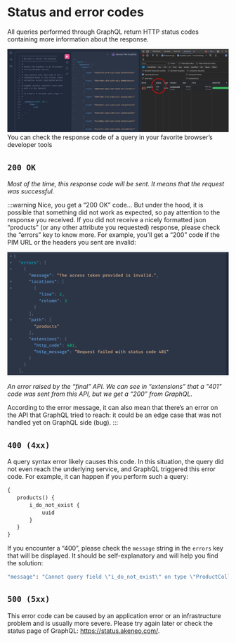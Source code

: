 # Status and error codes

All queries performed through GraphQL return HTTP status codes containing more information about the response.

![Check the response code](../img/graphql/check-response-code.jpg)
You can check the response code of a query in your favorite browser’s developer tools

## `200 OK`

*Most of the time, this response code will be sent. It means that the request was successful.*

:::warning
Nice, you get a “200 OK” code… But under the hood, it is possible that something did not work as expected, so pay attention to the response you received.
If you did not receive a nicely formatted json “products” (or any other attribute you requested) response, please check the “errors” key to know more.
For example, you’ll get a “200” code if the PIM URL or the headers you sent are invalid:

![Check the response code](../img/graphql/api-error.png)

*An error raised by the “final” API.
We can see in “extensions” that a "401" code was sent from this API, but we get a “200” from GraphQL.*

According to the error message, it can also mean that there’s an error on the API that GraphQL tried to reach: it could be an edge case that was not handled yet on GraphQL side (bug).
:::

## `400 (4xx)`

A query syntax error likely causes this code.
In this situation, the query did not even reach the underlying service, and GraphQL triggered this error code.
For example, it can happen if you perform such a query:

```graphql [snippet:GraphQL]
{
   products() {
       i_do_not_exist {
           uuid
       }
   }
}
```

If you encounter a “400”, please check the `message` string in the `errors` key that will be displayed. It should be self-explanatory and will help you find the solution:

```graphql [snippet:GraphQL]
"message": "Cannot query field \"i_do_not_exist\" on type \"ProductCollection\"."
```

## `500 (5xx)`

This error code can be caused by an application error or an infrastructure problem and is usually more severe.
Please try again later or check the status page of GraphQL: https://status.akeneo.com/.
